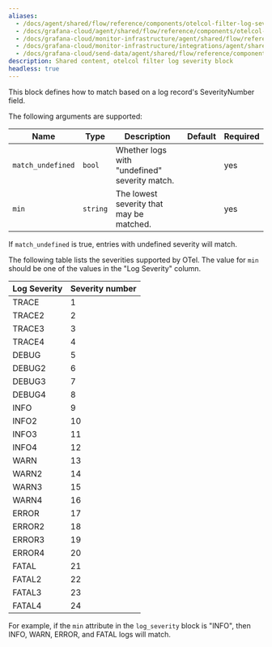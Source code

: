 ```yaml
---
aliases:
  - /docs/agent/shared/flow/reference/components/otelcol-filter-log-severity-block/
  - /docs/grafana-cloud/agent/shared/flow/reference/components/otelcol-filter-log-severity-block/
  - /docs/grafana-cloud/monitor-infrastructure/agent/shared/flow/reference/components/otelcol-filter-log-severity-block/
  - /docs/grafana-cloud/monitor-infrastructure/integrations/agent/shared/flow/reference/components/otelcol-filter-log-severity-block/
  - /docs/grafana-cloud/send-data/agent/shared/flow/reference/components/otelcol-filter-log-severity-block/
description: Shared content, otelcol filter log severity block
headless: true
---
```


This block defines how to match based on a log record's SeverityNumber field.

The following arguments are supported:

| Name              | Type     | Description                                   | Default | Required |
| ----------------- | -------- | --------------------------------------------- | ------- | -------- |
| `match_undefined` | `bool`   | Whether logs with "undefined" severity match. |         | yes      |
| `min`             | `string` | The lowest severity that may be matched.      |         | yes      |

If `match_undefined` is true, entries with undefined severity will match.

The following table lists the severities supported by OTel.
The value for `min` should be one of the values in the "Log Severity" column.

| Log Severity | Severity number |
| ------------ | --------------- |
| TRACE        | 1               |
| TRACE2       | 2               |
| TRACE3       | 3               |
| TRACE4       | 4               |
| DEBUG        | 5               |
| DEBUG2       | 6               |
| DEBUG3       | 7               |
| DEBUG4       | 8               |
| INFO         | 9               |
| INFO2        | 10              |
| INFO3        | 11              |
| INFO4        | 12              |
| WARN         | 13              |
| WARN2        | 14              |
| WARN3        | 15              |
| WARN4        | 16              |
| ERROR        | 17              |
| ERROR2       | 18              |
| ERROR3       | 19              |
| ERROR4       | 20              |
| FATAL        | 21              |
| FATAL2       | 22              |
| FATAL3       | 23              |
| FATAL4       | 24              |

For example, if the `min` attribute in the `log_severity` block is "INFO", then INFO, WARN, ERROR, and FATAL logs will match.
